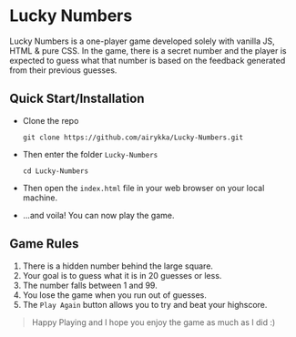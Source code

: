 # Lucky Numbers

Lucky Numbers is a one-player game developed solely with vanilla JS, HTML & pure CSS. In the game, there is a secret number and the player is expected to guess what that number is based on the feedback generated from their previous guesses.

## Quick Start/Installation

<!-- prettier-ignore -->
* Clone the repo

  ```shell
  git clone https://github.com/airykka/Lucky-Numbers.git
  ```
* Then enter the folder ```Lucky-Numbers```

    ```shell
  cd Lucky-Numbers
  ```

* Then open the ```index.html``` file in your web browser on your local machine.

* ...and voila! You can now play the game.

## Game Rules

1. There is a hidden number behind the large square.
2. Your goal is to guess what it is in 20 guesses or less.
3. The number falls between 1 and 99.
4. You lose the game when you run out of guesses.
5. The `Play Again` button allows you to try and beat your highscore.

> Happy Playing and I hope you enjoy the game as much as I did :)

